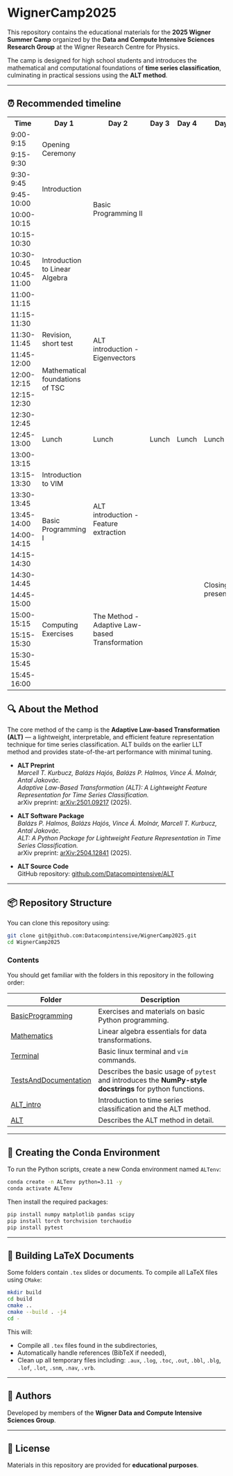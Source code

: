 # WignerCamp2025

This repository contains the educational materials for the **2025 Wigner Summer Camp** organized by the **Data and Compute Intensive Sciences Research Group** at the Wigner Research Centre for Physics.

The camp is designed for high school students and introduces the mathematical and computational foundations of **time series classification**, culminating in practical sessions using the **ALT method**.

---

## ⏰ Recommended timeline

<!DOCTYPE html>
<html lang="en">
<head>
    <meta charset="UTF-8">
    <meta name="viewport" content="width=device-width, initial-scale=1.0">
    <title>Timetable</title>
</head>
<body>
    <table>
        <tr>
            <th>Time</th>
            <th>Day 1</th>
            <th>Day 2</th>
            <th>Day 3</th>
            <th>Day 4</th>
            <th>Day 5</th>
        </tr>
        <tr>
            <td class="time-column">9:00-9:15</td>
            <td rowspan="2">Opening Ceremony</td>
            <td rowspan="8">Basic Programming II</td>
            <td></td>
            <td></td>
            <td></td>
        </tr>
        <tr>
            <td class="time-column">9:15-9:30</td>
            <td></td>
            <td></td>
            <td></td>
        </tr>
        <tr>
            <td class="time-column">9:30-9:45</td>
            <td rowspan="2">Introduction</td>
            <td></td>
            <td></td>
            <td></td>
        </tr>
        <tr>
            <td class="time-column">9:45-10:00</td>
            <td></td>
            <td></td>
            <td></td>
        </tr>
        <tr>
            <td class="time-column">10:00-10:15</td>
            <td rowspan="6">Introduction to Linear Algebra</td>
            <td></td>
            <td></td>
            <td></td>
        </tr>
        <tr>
            <td class="time-column">10:15-10:30</td>
            <td></td>
            <td></td>
            <td></td>
        </tr>
        <tr>
            <td class="time-column">10:30-10:45</td>
            <td></td>
            <td></td>
            <td></td>
        </tr>
        <tr>
            <td class="time-column">10:45-11:00</td>
            <td></td>
            <td></td>
            <td></td>
        </tr>
        <tr>
            <td class="time-column">11:00-11:15</td>
            <td rowspan="6">ALT introduction - Eigenvectors</td>
            <td></td>
            <td></td>
            <td></td>
        </tr>
        <tr>
            <td class="time-column">11:15-11:30</td>
            <td></td>
            <td></td>
            <td></td>
        </tr>
        <tr>
            <td class="time-column">11:30-11:45</td>
            <td>Revision, short test</td>
            <td></td>
            <td></td>
            <td></td>
        </tr>
        <tr>
            <td class="time-column">11:45-12:00</td>
            <td rowspan="3">Mathematical foundations of TSC</td>
            <td></td>
            <td></td>
            <td></td>
        </tr>
        <tr>
            <td class="time-column">12:00-12:15</td>
            <td></td>
            <td></td>
            <td></td>
        </tr>
        <tr>
            <td class="time-column">12:15-12:30</td>
            <td></td>
            <td></td>
            <td></td>
        </tr>
        <tr>
            <td class="time-column">12:30-12:45</td>
            <td rowspan="3">Lunch</td>
            <td rowspan="3">Lunch</td>
            <td rowspan="3">Lunch</td>
            <td rowspan="3">Lunch</td>
            <td rowspan="3">Lunch</td>
        </tr>
        <tr>
            <td class="time-column">12:45-13:00</td>
        </tr>
        <tr>
            <td class="time-column">13:00-13:15</td>
        </tr>
        <tr>
            <td class="time-column">13:15-13:30</td>
            <td>Introduction to VIM</td>
            <td rowspan="5">ALT introduction - Feature extraction</td>
            <td></td>
            <td></td>
            <td></td>
        </tr>
        <tr>
            <td class="time-column">13:30-13:45</td>
            <td rowspan="4">Basic Programming I</td><td></td>
            <td></td>
            <td  rowspan="10">Closing & presentation</td>
        </tr>
        <tr>
            <td class="time-column">13:45-14:00</td>
            <td></td>
            <td></td>
        </tr>
        <tr>
            <td class="time-column">14:00-14:15</td>
            <td></td>
            <td></td>
        </tr>
        <tr>
            <td class="time-column">14:15-14:30</td>
            <td></td>
            <td></td>
        </tr>
        <tr>
            <td class="time-column">14:30-14:45</td>
            <td rowspan="6">Computing Exercises</td>
            <td rowspan="6">The Method - Adaptive Law-based Transformation</td>
            <td></td>
            <td></td>
        </tr>
        <tr>
            <td class="time-column">14:45-15:00</td>
            <td></td>
            <td></td>
        <tr>
            <td class="time-column">15:00-15:15</td>
            <td></td>
            <td></td>
        </tr>
        <tr>
            <td class="time-column">15:15-15:30</td>
            <td></td>
            <td></td>
        </tr>
        <tr>
            <td class="time-column">15:30-15:45</td>
            <td></td>
            <td></td>
        </tr>
        <tr>
            <td class="time-column">15:45-16:00</td>
            <td></td>
            <td></td>
        </tr>
    </table>
</body>
</html>

## 🔍 About the Method

The core method of the camp is the **Adaptive Law-based Transformation (ALT)** — a lightweight, interpretable, and efficient feature representation technique for time series classification. ALT builds on the earlier LLT method and provides state-of-the-art performance with minimal tuning.

- **ALT Preprint**  
  *Marcell T. Kurbucz, Balázs Hajós, Balázs P. Halmos, Vince Á. Molnár, Antal Jakovác*.  
  *Adaptive Law-Based Transformation (ALT): A Lightweight Feature Representation for Time Series Classification.*  
  arXiv preprint: [arXiv:2501.09217](https://arxiv.org/abs/2501.09217) (2025).

- **ALT Software Package**  
  *Balázs P. Halmos, Balázs Hajós, Vince Á. Molnár, Marcell T. Kurbucz, Antal Jakovác*.  
  *ALT: A Python Package for Lightweight Feature Representation in Time Series Classification.*  
  arXiv preprint: [arXiv:2504.12841](https://arxiv.org/abs/2504.12841) (2025).

- **ALT Source Code**  
  GitHub repository: [github.com/Datacompintensive/ALT](https://github.com/Datacompintensive/ALT)

---

## 📦 Repository Structure

You can clone this repository using:

```bash
git clone git@github.com:Datacompintensive/WignerCamp2025.git
cd WignerCamp2025
```

### Contents

You should get familiar with the folders in this repository in the following order:

| Folder | Description |
|--------|-------------|
| [BasicProgramming](./BasicProgramming) | Exercises and materials on basic Python programming. |
| [Mathematics](./Mathematics) | Linear algebra essentials for data transformations. |
| [Terminal](./Terminal) | Basic linux terminal and `vim` commands. |
| [TestsAndDocumentation](./TestsAndDocumentation) | Describes the basic usage of `pytest` and introduces the **NumPy-style docstrings** for python functions. |
| [ALT_intro](./ALT_intro) | Introduction to time series classification and the ALT method. |
| [ALT](./ALT) | Describes the ALT method in detail. |

---

## 🐍 Creating the Conda Environment

To run the Python scripts, create a new Conda environment named `ALTenv`:

```bash
conda create -n ALTenv python=3.11 -y
conda activate ALTenv
```

Then install the required packages:

```bash
pip install numpy matplotlib pandas scipy
pip install torch torchvision torchaudio
pip install pytest
```

---

## 📄 Building LaTeX Documents

Some folders contain `.tex` slides or documents. To compile all LaTeX files using `CMake`:

```bash
mkdir build
cd build
cmake ..
cmake --build . -j4
cd -
```

This will:

- Compile all `.tex` files found in the subdirectories,
- Automatically handle references (BibTeX if needed),
- Clean up all temporary files including: `.aux`, `.log`, `.toc`, `.out`, `.bbl`, `.blg`, `.lof`, `.lot`, `.snm`, `.nav`, `.vrb`.

---

## 👥 Authors

Developed by members of the **Wigner Data and Compute Intensive Sciences Group**.

---

## 📜 License

Materials in this repository are provided for **educational purposes**.